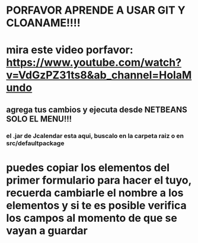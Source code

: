 # PORFAVOR APRENDE A USAR GIT Y CLOANAME!!!! 
# mira este video porfavor: https://www.youtube.com/watch?v=VdGzPZ31ts8&ab_channel=HolaMundo

## agrega tus cambios y ejecuta desde NETBEANS SOLO EL MENU!!!

### el .jar de Jcalendar esta aqui, buscalo en la carpeta raiz o en src/defaultpackage

# puedes copiar los elementos del primer formulario para hacer el tuyo, recuerda cambiarle el nombre a los elementos y si te es posible verifica los campos al momento de que se vayan a guardar

